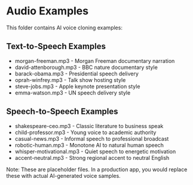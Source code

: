 # Audio Examples

This folder contains AI voice cloning examples:

## Text-to-Speech Examples
- morgan-freeman.mp3 - Morgan Freeman documentary narration
- david-attenborough.mp3 - BBC nature documentary style
- barack-obama.mp3 - Presidential speech delivery
- oprah-winfrey.mp3 - Talk show hosting style
- steve-jobs.mp3 - Apple keynote presentation style
- emma-watson.mp3 - UN speech delivery style

## Speech-to-Speech Examples
- shakespeare-ceo.mp3 - Classic literature to business speak
- child-professor.mp3 - Young voice to academic authority
- casual-news.mp3 - Informal speech to professional broadcast
- robotic-human.mp3 - Monotone AI to natural human speech
- whisper-motivational.mp3 - Quiet speech to energetic motivation
- accent-neutral.mp3 - Strong regional accent to neutral English

Note: These are placeholder files. In a production app, you would replace these with actual AI-generated voice samples.
